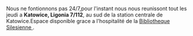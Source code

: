 Nous ne fontionnons pas 24/7,pour l'instant nous nous reunissont tout les jeudi a **Katowice, Ligonia 7/112**,
au sud de la station centrale de Katowice.Espace disponible grace a l'hospitalité de la <a href="http://www.bs.katowice.pl/">Bibliotheque Silesienne </a>.
